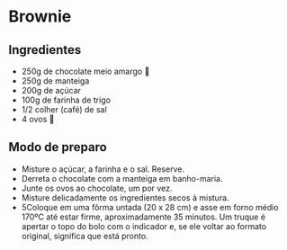 # Brownie



## Ingredientes

- 250g de chocolate meio amargo :chocolate_bar:
- 250g de manteiga
- 200g de açúcar 
- 100g de farinha de trigo
- 1/2 colher (café) de sal 
- 4 ovos :egg:



## Modo de preparo

- Misture o açúcar, a farinha e o sal. Reserve.
- Derreta o chocolate com a manteiga em banho-maria. 
- Junte os ovos ao chocolate, um por vez. 
- Misture delicadamente os ingredientes secos à mistura.
- 5Coloque em uma fôrma untada (20 x 28 cm) e asse em forno médio 170ºC até estar firme, aproximadamente 35 minutos. Um truque é apertar o topo do bolo com o indicador e, se ele voltar ao formato original, significa que está pronto. 